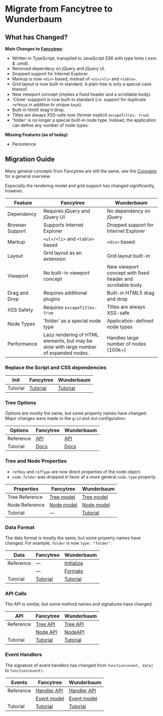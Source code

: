 # Migrate from Fancytree to Wunderbaum

## What has Changed?

**Main Changes to [Fancytree](https://github.com/mar10/fancytree/):**

- Written in TypeScript, transpiled to JavaScript ES6 with type hints (.esm & .umd).
- Removed dependecy on jQuery and jQuery UI.
- Dropped support for Internet Explorer.
- Markup is now `<div>` based, instead of `<ul>/<li>` and `<table>`.
- Grid layout is now built-in standard. A plain tree is only a special case thereof.
- New viewport concept (implies a fixed header and a scrollable body).
- 'Clone' suppport is now built-in standard (i.e. support for duplicate
  `refKey`s in addition to unique `key`s).
- Built-in html5 drag'n'drop.
- Titles are always XSS-safe now (former explicit `escapeTitles: true`).
- 'folder' is no longer a special built-in node type. Instead, the application
  can define any number of node types.

**Missing Features (as of today)**

- Persistence
<!-- - Built-in ARIA -->

## Migration Guide

Many general concepts from Fancytree are still the same, see the [Concepts](concepts.md)
for a general overview.

Especially the rendering model and grid support has changed significantly, however.

| Feature         | Fancytree                                                                             | Wunderbaum                                                 |
| --------------- | ------------------------------------------------------------------------------------- | ---------------------------------------------------------- |
| Dependency      | Requires jQuery and jQuery UI                                                         | No dependency on jQuery                                    |
| Browser Support | Supports Internet Explorer                                                            | Dropped support for Internet Explorer                      |
| Markup          | `<ul>/<li>` and `<table>` based                                                       | `<div>` based                                              |
| Layout          | Grid layout as an extension                                                           | Grid layout built-in                                       |
| Viewport        | No built-in viewport concept                                                          | New viewport concept with fixed header and scrollable body |
| Drag and Drop   | Requires additional plugins                                                           | Built-in HTML5 drag and drop                               |
| XSS Safety      | Requires `escapeTitles: true`                                                         | Titles are always XSS-safe                                 |
| Node Types      | 'folder' as a special node type                                                       | Application-defined node types                             |
| Performance     | Lazy rendering of HTML elements, but may be slow with large number of expanded nodes. | Handles large number of nodes (100k+)                      |

### Replace the Script and CSS dependencies

| Init     | Fancytree                                                                         | Wunderbaum                                                           |
| -------- | --------------------------------------------------------------------------------- | -------------------------------------------------------------------- |
| Tutorial | [Tutorial](https://github.com/mar10/fancytree/wiki#embed-fancytree-on-a-web-page) | [Tutorial](https://mar10.github.io/wunderbaum/tutorial/quick_start/) |

### Tree Options

Options are mostly the same, but some property names have changed. <br>
Major changes were made to the `grid` and `dnd` configuration.

| Options   | Fancytree                                                                       | Wunderbaum                                                                                 |
| --------- | ------------------------------------------------------------------------------- | ------------------------------------------------------------------------------------------ |
| Reference | [API](https://wwwendt.de/tech/fancytree/doc/jsdoc/global.html#FancytreeOptions) | [API](https://mar10.github.io/wunderbaum/api/interfaces/wb_options.WunderbaumOptions.html) |
| Tutorial  | [Docs](https://github.com/mar10/fancytree/wiki)                                 | [Docs](https://mar10.github.io/wunderbaum/tutorial/tutorial_initialize/)                   |

### Tree and Node Properties

- `refKey` and `refType` are now direct properties of the node object.
- `node.folder` was dropped in favor af a more general `node.type` property.

| Properties     | Fancytree                                                                    | Wunderbaum                                                                               |
| -------------- | ---------------------------------------------------------------------------- | ---------------------------------------------------------------------------------------- |
| Tree Reference | [Tree model](https://wwwendt.de/tech/fancytree/doc/jsdoc/Fancytree.html)     | [Tree model](https://mar10.github.io/wunderbaum/api/classes/wunderbaum.Wunderbaum.html)  |
| Node Reference | [Node model](https://wwwendt.de/tech/fancytree/doc/jsdoc/FancytreeNode.html) | [Node model](https://mar10.github.io/wunderbaum/api/classes/wb_node.WunderbaumNode.html) |
| Tutorial       | &mdash;                                                                      | [Tutorial](https://mar10.github.io/wunderbaum/tutorial/tutorial_initialize/)             |

### Data Format

The data format is mostly the same, but some property names have changed.
For example, `folder` is now `type: "folder"`.

| Data      | Fancytree                                                            | Wunderbaum                                                                            |
| --------- | -------------------------------------------------------------------- | ------------------------------------------------------------------------------------- |
| Reference | &mdash;                                                              | [Initialize](https://mar10.github.io/wunderbaum/api/interfaces/types.WbNodeData.html) |
|           | &mdash;                                                              | [Formats](https://mar10.github.io/wunderbaum/api/interfaces/types.WbNodeData.html)    |
| Tutorial  | [Tutorial](https://github.com/mar10/fancytree/wiki/TutorialLoadData) | [Tutorial](https://mar10.github.io/wunderbaum/tutorial/tutorial_initialize/)          |

### API Calls

The API is similar, but some method names and signatures have changed.

| API       | Fancytree                                                                  | Wunderbaum                                                                            |
| --------- | -------------------------------------------------------------------------- | ------------------------------------------------------------------------------------- |
| Reference | [Tree API](https://wwwendt.de/tech/fancytree/doc/jsdoc/Fancytree.html)     | [Tree API](https://mar10.github.io/wunderbaum/api/classes/wunderbaum.Wunderbaum.html) |
|           | [Node API](https://wwwendt.de/tech/fancytree/doc/jsdoc/FancytreeNode.html) | [NodeAPI](https://mar10.github.io/wunderbaum/api/classes/wb_node.WunderbaumNode.html) |
| Tutorial  | [Tutorial](https://github.com/mar10/fancytree/wiki)                        | [Tutorial](https://mar10.github.io/wunderbaum/)                                       |

### Event Handlers

The signature of event handlers has changed from `function(event, data)` to `function(event)`.

| Events    | Fancytree                                                                              | Wunderbaum                                                                                         |
| --------- | -------------------------------------------------------------------------------------- | -------------------------------------------------------------------------------------------------- |
| Reference | [Handler API](https://wwwendt.de/tech/fancytree/doc/jsdoc/global.html#FancytreeEvents) | [Handler API](https://mar10.github.io/wunderbaum/api/interfaces/wb_options.WunderbaumOptions.html) |
|           | [Event model](https://wwwendt.de/tech/fancytree/doc/jsdoc/global.html#EventData)       | [Event model](https://mar10.github.io/wunderbaum/api/interfaces/types.WbTreeEventType.html)        |
| Tutorial  | [Tutorial](https://github.com/mar10/fancytree/wiki/TutorialEvents)                     | [Tutorial](https://mar10.github.io/wunderbaum/tutorial/tutorial_events/)                           |
